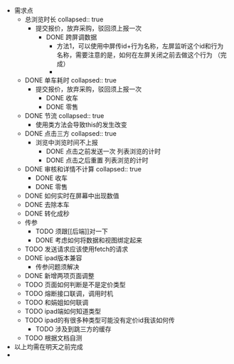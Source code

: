 - 需求点
	- 总浏览时长
	  collapsed:: true
		- 提交报价，放弃采购，驳回须上报一次
			- DONE 跨屏调数据
				- 方法1，可以使用中屏传id+行为名称，左屏监听这个id和行为名称，需要注意的是，如何在左屏关闭之前去做这个行为 （完成）
				-
	- DONE 单车耗时
	  collapsed:: true
		- 提交报价，放弃采购，驳回须上报一次
			- DONE 收车
			- DONE 零售
	- DONE 节流
	  collapsed:: true
		- 使用类方法会导致this的发生改变
	- DONE 点击三方
	  collapsed:: true
		- 浏览中浏览时间不上报
			- DONE 点击之前发送一次 列表浏览的计时
			- DONE 点击之后重置 列表浏览的计时
	- DONE 审核和详情不计算
	  collapsed:: true
		- DONE 收车
		- DONE 零售
	- DONE 如何实时在屏幕中出现数值
	- DONE 去除本车
	- DONE 转化成秒
	- 传参
		- TODO 须跟[[后端]]对一下
		- DONE 考虑如何将数据和视图绑定起来
	- TODO 发送请求应该使用fetch的请求
	- DONE ipad版本兼容
		- 传参问题须解决
	- DONE 新增两项页面调整
	- TODO 页面如何判断是不是定价类型
	- TODO 熔断接口联调，调用时机
	- TODO 和娟姐如何联调
	- TODO ipad端如何知道类型
	- TODO ipad的有很多种类型可能没有定价id我该如何传
		- TODO 涉及到跳三方的缓存
	- TODO 根据文档自测
- 以上均需在明天之前完成
-